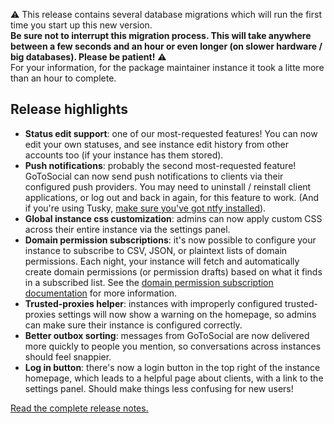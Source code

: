 ⚠️ This release contains several database migrations which will run the first time you start up this new version.  
**Be sure not to interrupt this migration process. This will take anywhere between a few seconds and an hour or even longer (on slower hardware / big databases). Please be patient!** ⚠️  
For your information, for the package maintainer instance it took a litte more than an hour to complete.

## Release highlights

- **Status edit support**: one of our most-requested features! You can now edit your own statuses, and see instance edit history from other accounts too (if your instance has them stored).
- **Push notifications**: probably the second most-requested feature! GoToSocial can now send push notifications to clients via their configured push providers. You may need to uninstall / reinstall client applications, or log out and back in again, for this feature to work. (And if you're using Tusky, [make sure you've got ntfy installed](https://tusky.app/faq/#why-are-notifications-less-frequent-with-tusky)).
- **Global instance css customization**: admins can now apply custom CSS across their entire instance via the settings panel.
- **Domain permission subscriptions**: it's now possible to configure your instance to subscribe to CSV, JSON, or plaintext lists of domain permissions. Each night, your instance will fetch and automatically create domain permissions (or permission drafts) based on what it finds in a subscribed list. See the [domain permission subscription documentation](https://docs.gotosocial.org/en/latest/admin/domain_permission_subscriptions/) for more information.
- **Trusted-proxies helper**: instances with improperly configured trusted-proxies settings will now show a warning on the homepage, so admins can make sure their instance is configured correctly.
- **Better outbox sorting**: messages from GoToSocial are now delivered more quickly to people you mention, so conversations across instances should feel snappier.
- **Log in button**: there's now a login button in the top right of the instance homepage, which leads to a helpful page about clients, with a link to the settings panel. Should make things less confusing for new users!

[Read the complete release notes.](https://github.com/superseriousbusiness/gotosocial/releases/tag/v0.18.0)
